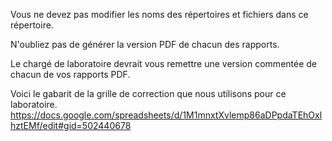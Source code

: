 Vous ne devez pas modifier les noms des répertoires et fichiers dans ce répertoire.

N'oubliez pas de générer la version PDF de chacun des rapports.

Le chargé de laboratoire devrait vous remettre une version commentée de chacun de vos rapports PDF.


Voici le gabarit de la grille de correction que nous utilisons pour ce laboratoire.
https://docs.google.com/spreadsheets/d/1M1mnxtXvlemp86aDPpdaTEhOxlhztEMf/edit#gid=502440678
